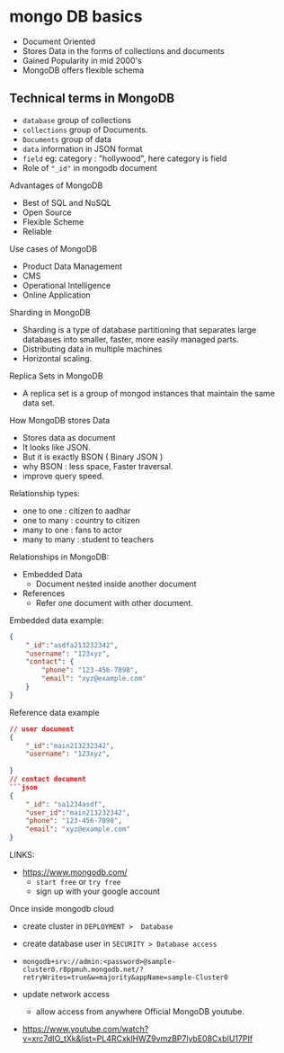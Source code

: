 # mongo DB basics

- Document Oriented
- Stores Data in the forms of collections and documents
- Gained Popularity in mid 2000's
- MongoDB offers flexible schema

## Technical terms in MongoDB

- `database` group of collections
- `collections` group of Documents.
- `Documents` group of data
- `data` information in JSON format
- `field` eg: category : "hollywood", here category is field
- Role of `"_id"` in mongodb document

Advantages of MongoDB

- Best of SQL and NoSQL
- Open Source
- Flexible Scheme
- Reliable

Use cases of MongoDB

- Product Data Management
- CMS
- Operational Intelligence
- Online Application

Sharding in MongoDB

- Sharding is a type of database partitioning that separates large databases into smaller, faster, more easily managed parts.
- Distributing data in multiple machines
- Horizontal scaling.

Replica Sets in MongoDB

- A replica set is a group of mongod instances that maintain the same data set.

How MongoDB stores Data

- Stores data as document
- It looks like JSON.
- But it is exactly BSON ( Binary JSON )
- why BSON : less space, Faster traversal.
- improve query speed.

Relationship types:

- one to one     : citizen to aadhar
- one to many    : country to citizen
- many to one    : fans to actor
- many to many   : student to teachers

Relationships in MongoDB:

- Embedded Data
  - Document nested inside another document
- References
  - Refer one document with other document.

Embedded data example:

```json
{
    "_id":"asdfa213232342",
    "username": "123xyz",
    "contact": {
        "phone": "123-456-7898",
        "email": "xyz@example.com" 
    }
}
```

Reference data example

```json
// user document
{
    "_id":"main213232342",
    "username": "123xyz",
    
}
// contact document
```json
{
    "_id": "sa1234asdf",
    "user_id":"main213232342",
    "phone": "123-456-7898",
    "email": "xyz@example.com" 
}
```

LINKS:

- <https://www.mongodb.com/>  
  - `start free` or `try free`
  - sign up with your google account

Once inside mongodb cloud

- create cluster in `DEPLOYMENT >  Database`
- create database user in `SECURITY > Database access`
- `mongodb+srv://admin:<password>@sample-cluster0.r8ppmuh.mongodb.net/?retryWrites=true&w=majority&appName=sample-Cluster0`
- update network access
  - allow access from anywhere
Official MongoDB youtube.

- <https://www.youtube.com/watch?v=xrc7dIO_tXk&list=PL4RCxklHWZ9vmzBP7lybE08CxbIU17PIf>
